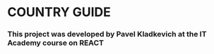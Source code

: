 # COUNTRY GUIDE

### This project was developed by Pavel Kladkevich at the IT Academy course on REACT
